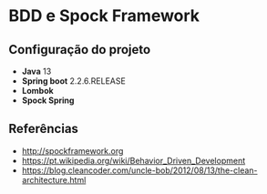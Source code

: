 # BDD e Spock Framework

## Configuração do projeto
* **Java** 13
* **Spring boot** 2.2.6.RELEASE
* **Lombok**
* **Spock Spring**

## Referências
* http://spockframework.org
* https://pt.wikipedia.org/wiki/Behavior_Driven_Development
* https://blog.cleancoder.com/uncle-bob/2012/08/13/the-clean-architecture.html
